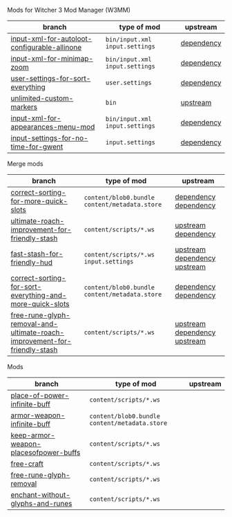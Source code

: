 Mods for Witcher 3 Mod Manager (W3MM)

branch | type of mod | upstream
--- | --- | ---
[input-xml-for-autoloot-configurable-allinone][branch-1] | `bin/input.xml` `input.settings` | [dependency][upstream-1]
[input-xml-for-minimap-zoom][branch-2] | `bin/input.xml` `input.settings` | [dependency][upstream-2]
[user-settings-for-sort-everything][branch-3] | `user.settings` | [dependency][upstream-3]
[unlimited-custom-markers][branch-10] | `bin` | [upstream][upstream-10]
[input-xml-for-appearances-menu-mod][branch-12] | `bin/input.xml` `input.settings` | [dependency][upstream-12]
[input-settings-for-no-time-for-gwent][branch-16] | `input.settings` | [dependency][upstream-16]

Merge mods

branch | type of mod | upstream
--- | --- | ---
[correct-sorting-for-more-quick-slots][branch-4] | `content/blob0.bundle` `content/metadata.store` | [dependency][upstream-4] [dependency][upstream-4-2]
[ultimate-roach-improvement-for-friendly-stash][branch-5] | `content/scripts/*.ws` | [upstream][upstream-5] [dependency][upstream-5-2]
[fast-stash-for-friendly-hud][branch-6] | `content/scripts/*.ws` `input.settings` | [upstream][upstream-6] [dependency][upstream-6-2] [upstream][upstream-6-3]
[correct-sorting-for-sort-everything-and-more-quick-slots][branch-7] | `content/blob0.bundle` `content/metadata.store` | [dependency][upstream-7] [dependency][upstream-7-2]
[free-rune-glyph-removal-and-ultimate-roach-improvement-for-friendly-stash][branch-15] | `content/scripts/*.ws` | [upstream][upstream-5] [dependency][upstream-5-2] [upstream][upstream-5-3]

Mods

branch | type of mod | upstream
--- | --- | ---
[place-of-power-infinite-buff][branch-8] | `content/scripts/*.ws`
[armor-weapon-infinite-buff][branch-9] | `content/blob0.bundle` `content/metadata.store`
[keep-armor-weapon-placesofpower-buffs][branch-11] | `content/scripts/*.ws`
[free-craft][branch-13] | `content/scripts/*.ws`
[free-rune-glyph-removal][branch-14] | `content/scripts/*.ws`
[enchant-without-glyphs-and-runes][branch-17] | `content/scripts/*.ws`

[branch-1]: https://github.com/galeksandrp/witcher3mods/tree/input-xml-for-autoloot-configurable-allinone
[branch-2]: https://github.com/galeksandrp/witcher3mods/tree/input-xml-for-minimap-zoom
[branch-3]: https://github.com/galeksandrp/witcher3mods/tree/user-settings-for-sort-everything
[branch-4]: https://github.com/galeksandrp/witcher3mods/tree/correct-sorting-for-more-quick-slots
[branch-5]: https://github.com/galeksandrp/witcher3mods/tree/ultimate-roach-improvement-for-friendly-stash
[branch-6]: https://github.com/galeksandrp/witcher3mods/tree/fast-stash-for-friendly-hud
[branch-7]: https://github.com/galeksandrp/witcher3mods/tree/correct-sorting-for-sort-everything-and-more-quick-slots
[branch-8]: https://github.com/galeksandrp/witcher3mods/tree/place-of-power-infinite-buff
[branch-9]: https://github.com/galeksandrp/witcher3mods/tree/armor-weapon-infinite-buff
[branch-10]: https://github.com/galeksandrp/witcher3mods/tree/unlimited-custom-markers
[branch-11]: https://github.com/galeksandrp/witcher3mods/tree/keep-armor-weapon-placesofpower-buffs
[branch-12]: https://github.com/galeksandrp/witcher3mods/tree/input-xml-for-appearances-menu-mod
[branch-13]: https://github.com/galeksandrp/witcher3mods/tree/free-craft
[branch-14]: https://github.com/galeksandrp/witcher3mods/tree/free-rune-glyph-removal
[branch-15]: https://github.com/galeksandrp/witcher3mods/tree/free-rune-glyph-removal-and-ultimate-roach-improvement-for-friendly-stash
[branch-16]: https://github.com/galeksandrp/witcher3mods/tree/input-settings-for-no-time-for-gwent
[branch-17]: https://github.com/galeksandrp/witcher3mods/tree/enchant-without-glyphs-and-runes

[upstream-1]: https://www.nexusmods.com/witcher3/mods/1996
[upstream-2]: https://www.nexusmods.com/witcher3/mods/1723
[upstream-3]: https://www.nexusmods.com/witcher3/mods/1710
[upstream-4]: https://www.nexusmods.com/witcher3/mods/1221
[upstream-4-2]: https://www.nexusmods.com/witcher3/mods/1460
[upstream-5]: https://www.nexusmods.com/witcher3/mods/2824
[upstream-5-2]: https://www.nexusmods.com/witcher3/mods/4200
[upstream-5-3]: https://github.com/galeksandrp/witcher3mods/tree/free-rune-glyph-removal
[upstream-6]: https://www.nexusmods.com/witcher3/mods/4849
[upstream-6-2]: https://www.nexusmods.com/witcher3/mods/3931
[upstream-6-3]: https://www.nexusmods.com/witcher3/mods/365
[upstream-7]: https://www.nexusmods.com/witcher3/mods/1221
[upstream-7-2]: https://www.nexusmods.com/witcher3/mods/1460
[upstream-10]: https://forums.nexusmods.com/index.php?/topic/4575465-mod-requesthelp-more-custom-map-markers/
[upstream-12]: https://www.nexusmods.com/witcher3/mods/780
[upstream-16]: https://www.nexusmods.com/witcher3/mods/2060
